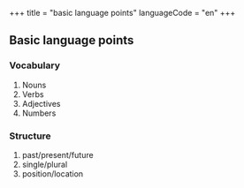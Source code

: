 +++
title = "basic language points"
languageCode = "en"
+++

## Basic language points

### Vocabulary

1.  Nouns
2.  Verbs
3.  Adjectives
4.  Numbers

### Structure

1.  past/present/future
2.  single/plural
3.  position/location
